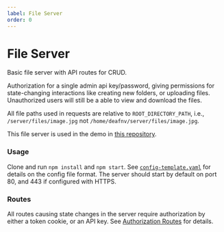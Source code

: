 ```yaml
---
label: File Server
order: 0
---
```


# File Server

Basic file server with API routes for CRUD.

Authorization for a single admin api key/password, giving permissions for state-changing interactions like creating new folders, or uploading files. Unauthorized users will still be a able to view and download the files.

All file paths used in requests are relative to `ROOT_DIRECTORY_PATH`, i.e., `/server/files/image.jpg` not `/home/deafnv/server/files/image.jpg`.

This file server is used in the demo in [this repository](https://github.com/deafnv/file-server-web).

### Usage

Clone and run `npm install` and `npm start`. See [`config-template.yaml`](https://deafnv.github.io/file-server-api/config) for details on the config file format. The server should start by default on port 80, and 443 if configured with HTTPS.

### Routes

All routes causing state changes in the server require authorization by either a token cookie, or an API key. See [Authorization Routes](/authorization) for details.